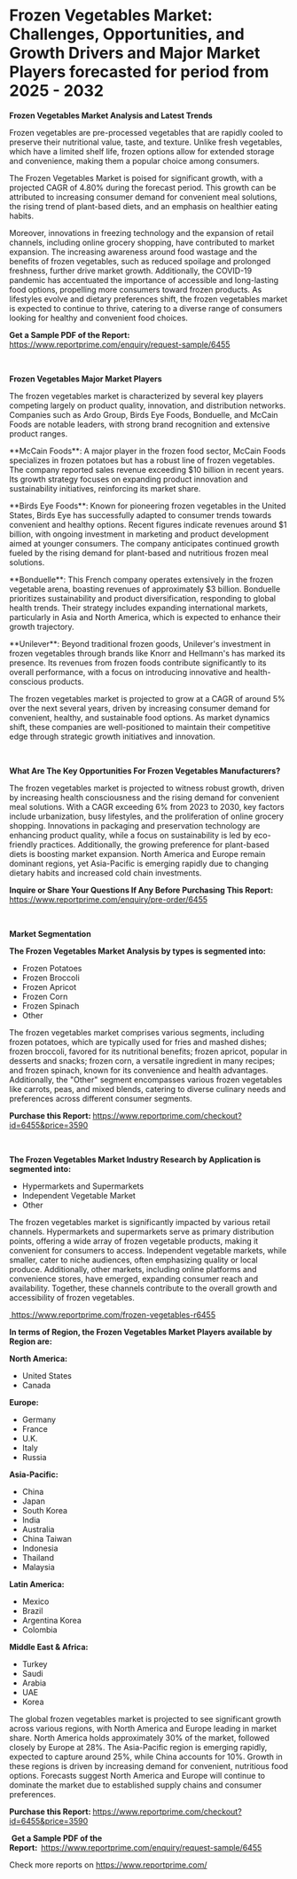 <p><h1>Frozen Vegetables Market: Challenges, Opportunities, and Growth Drivers and Major Market Players forecasted for period from 2025 - 2032</h1></p><p><strong>Frozen Vegetables Market Analysis and Latest Trends</strong></p>
<p><p>Frozen vegetables are pre-processed vegetables that are rapidly cooled to preserve their nutritional value, taste, and texture. Unlike fresh vegetables, which have a limited shelf life, frozen options allow for extended storage and convenience, making them a popular choice among consumers.</p><p>The Frozen Vegetables Market is poised for significant growth, with a projected CAGR of 4.80% during the forecast period. This growth can be attributed to increasing consumer demand for convenient meal solutions, the rising trend of plant-based diets, and an emphasis on healthier eating habits. </p><p>Moreover, innovations in freezing technology and the expansion of retail channels, including online grocery shopping, have contributed to market expansion. The increasing awareness around food wastage and the benefits of frozen vegetables, such as reduced spoilage and prolonged freshness, further drive market growth. Additionally, the COVID-19 pandemic has accentuated the importance of accessible and long-lasting food options, propelling more consumers toward frozen products. As lifestyles evolve and dietary preferences shift, the frozen vegetables market is expected to continue to thrive, catering to a diverse range of consumers looking for healthy and convenient food choices.</p></p>
<p><strong>Get a Sample PDF of the Report:&nbsp;</strong> <a href="https://www.reportprime.com/enquiry/request-sample/6455?utm_campaign=3308&utm_medium=2&utm_source=Github&utm_content=ia&utm_term=19032025&utm_id=frozen-vegetables">https://www.reportprime.com/enquiry/request-sample/6455</a></p>
<p>&nbsp;</p>
<p><strong>Frozen Vegetables Major Market Players</strong></p>
<p><p>The frozen vegetables market is characterized by several key players competing largely on product quality, innovation, and distribution networks. Companies such as Ardo Group, Birds Eye Foods, Bonduelle, and McCain Foods are notable leaders, with strong brand recognition and extensive product ranges.</p><p>**McCain Foods**: A major player in the frozen food sector, McCain Foods specializes in frozen potatoes but has a robust line of frozen vegetables. The company reported sales revenue exceeding $10 billion in recent years. Its growth strategy focuses on expanding product innovation and sustainability initiatives, reinforcing its market share.</p><p>**Birds Eye Foods**: Known for pioneering frozen vegetables in the United States, Birds Eye has successfully adapted to consumer trends towards convenient and healthy options. Recent figures indicate revenues around $1 billion, with ongoing investment in marketing and product development aimed at younger consumers. The company anticipates continued growth fueled by the rising demand for plant-based and nutritious frozen meal solutions.</p><p>**Bonduelle**: This French company operates extensively in the frozen vegetable arena, boasting revenues of approximately $3 billion. Bonduelle prioritizes sustainability and product diversification, responding to global health trends. Their strategy includes expanding international markets, particularly in Asia and North America, which is expected to enhance their growth trajectory.</p><p>**Unilever**: Beyond traditional frozen goods, Unilever's investment in frozen vegetables through brands like Knorr and Hellmann's has marked its presence. Its revenues from frozen foods contribute significantly to its overall performance, with a focus on introducing innovative and health-conscious products.</p><p>The frozen vegetables market is projected to grow at a CAGR of around 5% over the next several years, driven by increasing consumer demand for convenient, healthy, and sustainable food options. As market dynamics shift, these companies are well-positioned to maintain their competitive edge through strategic growth initiatives and innovation.</p></p>
<p>&nbsp;</p>
<p><strong>What Are The Key Opportunities For Frozen Vegetables Manufacturers?</strong></p>
<p><p>The frozen vegetables market is projected to witness robust growth, driven by increasing health consciousness and the rising demand for convenient meal solutions. With a CAGR exceeding 6% from 2023 to 2030, key factors include urbanization, busy lifestyles, and the proliferation of online grocery shopping. Innovations in packaging and preservation technology are enhancing product quality, while a focus on sustainability is led by eco-friendly practices. Additionally, the growing preference for plant-based diets is boosting market expansion. North America and Europe remain dominant regions, yet Asia-Pacific is emerging rapidly due to changing dietary habits and increased cold chain investments.</p></p>
<p><strong>Inquire or Share Your Questions If Any Before Purchasing This Report:</strong> <a href="https://www.reportprime.com/enquiry/pre-order/6455?utm_campaign=3308&utm_medium=2&utm_source=Github&utm_content=ia&utm_term=19032025&utm_id=frozen-vegetables">https://www.reportprime.com/enquiry/pre-order/6455</a></p>
<p>&nbsp;</p>
<p><strong>Market Segmentation</strong></p>
<p><strong>The Frozen Vegetables Market Analysis by types is segmented into:</strong></p>
<p><ul><li>Frozen Potatoes</li><li>Frozen Broccoli</li><li>Frozen Apricot</li><li>Frozen Corn</li><li>Frozen Spinach</li><li>Other</li></ul></p>
<p><p>The frozen vegetables market comprises various segments, including frozen potatoes, which are typically used for fries and mashed dishes; frozen broccoli, favored for its nutritional benefits; frozen apricot, popular in desserts and snacks; frozen corn, a versatile ingredient in many recipes; and frozen spinach, known for its convenience and health advantages. Additionally, the "Other" segment encompasses various frozen vegetables like carrots, peas, and mixed blends, catering to diverse culinary needs and preferences across different consumer segments.</p></p>
<p><strong>Purchase this Report:&nbsp;</strong><a href="https://www.reportprime.com/checkout?id=6455&price=3590&utm_campaign=3308&utm_medium=2&utm_source=Github&utm_content=ia&utm_term=19032025&utm_id=frozen-vegetables">https://www.reportprime.com/checkout?id=6455&price=3590</a></p>
<p>&nbsp;</p>
<p><strong>The Frozen Vegetables Market Industry Research by Application is segmented into:</strong></p>
<p><ul><li>Hypermarkets and Supermarkets</li><li>Independent Vegetable Market</li><li>Other</li></ul></p>
<p><p>The frozen vegetables market is significantly impacted by various retail channels. Hypermarkets and supermarkets serve as primary distribution points, offering a wide array of frozen vegetable products, making it convenient for consumers to access. Independent vegetable markets, while smaller, cater to niche audiences, often emphasizing quality or local produce. Additionally, other markets, including online platforms and convenience stores, have emerged, expanding consumer reach and availability. Together, these channels contribute to the overall growth and accessibility of frozen vegetables.</p></p>
<p><a href="https://www.reportprime.com/frozen-vegetables-r6455?utm_campaign=3308&utm_medium=2&utm_source=Github&utm_content=ia&utm_term=19032025&utm_id=frozen-vegetables">&nbsp;https://www.reportprime.com/frozen-vegetables-r6455</a></p>
<p><strong>In terms of Region, the Frozen Vegetables Market Players available by Region are:</strong></p>
<p>
    <p> <strong> North America: </strong>
        <ul>
            <li>United States</li>
            <li>Canada</li>
        </ul>
        </p> 
    <p> <strong> Europe: </strong>
        <ul>
            <li>Germany</li>
            <li>France</li>
            <li>U.K.</li>
            <li>Italy</li>
            <li>Russia</li>
        </ul>
        </p> 
    <p> <strong> Asia-Pacific: </strong>
        <ul>
            <li>China</li>
            <li>Japan</li>
            <li>South Korea</li>
            <li>India</li>
            <li>Australia</li>
            <li>China Taiwan</li>
            <li>Indonesia</li>
            <li>Thailand</li>
            <li>Malaysia</li>
        </ul>
        </p> 
    <p> <strong> Latin America: </strong>
        <ul>
            <li>Mexico</li>
            <li>Brazil</li>
            <li>Argentina Korea</li>
            <li>Colombia</li>
        </ul>
        </p> 
    <p> <strong> Middle East & Africa: </strong>
        <ul>
            <li>Turkey</li>
            <li>Saudi</li>
            <li>Arabia</li>
            <li>UAE</li>
            <li>Korea</li>
        </ul>
    </p>
    </p>
<p><p>The global frozen vegetables market is projected to see significant growth across various regions, with North America and Europe leading in market share. North America holds approximately 30% of the market, followed closely by Europe at 28%. The Asia-Pacific region is emerging rapidly, expected to capture around 25%, while China accounts for 10%. Growth in these regions is driven by increasing demand for convenient, nutritious food options. Forecasts suggest North America and Europe will continue to dominate the market due to established supply chains and consumer preferences.</p></p>
<p><strong>Purchase this Report: </strong><a href="https://www.reportprime.com/checkout?id=6455&price=3590&utm_campaign=3308&utm_medium=2&utm_source=Github&utm_content=ia&utm_term=19032025&utm_id=frozen-vegetables">https://www.reportprime.com/checkout?id=6455&price=3590</a></p>
<p>&nbsp;<strong>Get a Sample PDF of the Report:&nbsp;&nbsp;</strong><a href="https://www.reportprime.com/enquiry/request-sample/6455?utm_campaign=3308&utm_medium=2&utm_source=Github&utm_content=ia&utm_term=19032025&utm_id=frozen-vegetables">https://www.reportprime.com/enquiry/request-sample/6455</a></p>
<p><strong></strong></p>
<p>Check more reports on <a href="https://www.reportprime.com/?utm_campaign=3308&utm_medium=2&utm_source=Github&utm_content=ia&utm_term=19032025&utm_id=frozen-vegetables">https://www.reportprime.com/</a></p>